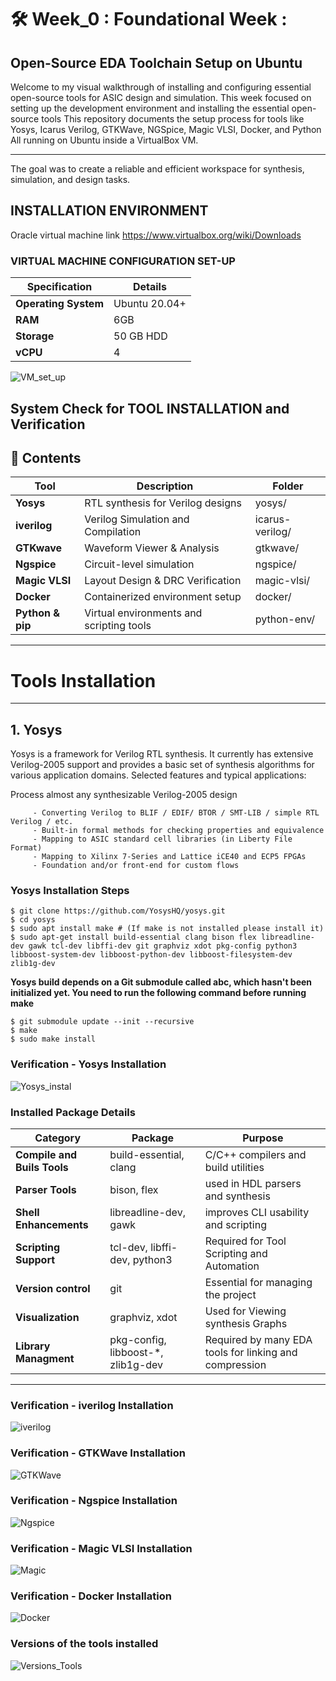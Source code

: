 # 🛠️ Week_0 : Foundational Week : 
## Open-Source EDA Toolchain Setup on Ubuntu

Welcome to my visual walkthrough of installing and configuring essential open-source tools for ASIC design and simulation.
This week focused on setting up the development environment and installing the essential open-source tools
This repository documents the setup process for tools like Yosys, Icarus Verilog, GTKWave, NGSpice, Magic VLSI, Docker, and Python
All running on Ubuntu inside a VirtualBox VM.
________________________________________

The goal was to create a reliable and efficient workspace for synthesis, simulation, and design tasks.

## INSTALLATION ENVIRONMENT

Oracle virtual machine link https://www.virtualbox.org/wiki/Downloads

### VIRTUAL MACHINE CONFIGURATION SET-UP

| Specification | Details|
|---------------|----------------|
| **Operating System**| Ubuntu 20.04+ |
| **RAM**| 6GB |
| **Storage**| 50 GB HDD |
| **vCPU**| 4|

![VM_set_up](https://github.com/poonamkasturi/RTLtoGDS_RISC_V_VSD_IITGN/blob/main/main/week_0/assets/VM%20set_up.png)


## System Check for TOOL INSTALLATION and Verification

## 📂 Contents

| Tool | Description|Folder |
|------|------------------|--------|
| **Yosys**| RTL synthesis for Verilog designs | yosys/ |
| **iverilog**| Verilog Simulation and Compilation | icarus-verilog/ |
| **GTKwave**| Waveform Viewer & Analysis | gtkwave/ |
| **Ngspice**| Circuit-level simulation | ngspice/ |
| **Magic VLSI**| Layout Design & DRC Verification | magic-vlsi/ |
| **Docker**| Containerized environment setup | docker/ |
| **Python & pip**| Virtual environments and scripting tools | python-env/ |

------------------------------------------------------------------------------------

# Tools Installation
********************************
## 1. Yosys 
Yosys is a framework for Verilog RTL synthesis. It currently has extensive Verilog-2005 support and provides a basic set of synthesis algorithms for various application domains. Selected features and typical applications:

   Process almost any synthesizable Verilog-2005 design
   
         - Converting Verilog to BLIF / EDIF/ BTOR / SMT-LIB / simple RTL Verilog / etc.
         - Built-in formal methods for checking properties and equivalence
         - Mapping to ASIC standard cell libraries (in Liberty File Format)
         - Mapping to Xilinx 7-Series and Lattice iCE40 and ECP5 FPGAs
         - Foundation and/or front-end for custom flows
    
### Yosys Installation Steps
    $ git clone https://github.com/YosysHQ/yosys.git
    $ cd yosys
    $ sudo apt install make # (If make is not installed please install it) 
    $ sudo apt-get install build-essential clang bison flex libreadline-dev gawk tcl-dev libffi-dev git graphviz xdot pkg-config python3 libboost-system-dev libboost-python-dev libboost-filesystem-dev zlib1g-dev
**Yosys build depends on a Git submodule called abc, which hasn't been initialized yet. You need to run the following command before running make**

    $ git submodule update --init --recursive
    $ make 
    $ sudo make install

### Verification - Yosys Installation 
![Yosys_instal](https://github.com/poonamkasturi/RTLtoGDS_RISC_V_VSD_IITGN/blob/main/main/week_0/assets/Yosys_installation.png)

### Installed Package Details
| Category | Package|Purpose |
|------|------------------|--------|
| **Compile and Buils Tools**| build-essential, clang |C/C++ compilers and build utilities |
| **Parser Tools**| bison, flex |used in HDL parsers and synthesis |
| **Shell Enhancements**| libreadline-dev, gawk |improves CLI usability and scripting |
| **Scripting Support**| tcl-dev, libffi-dev, python3 |Required for Tool Scripting and Automation|
| **Version control**| git |Essential for managing the project |
| **Visualization**| graphviz, xdot |Used for Viewing synthesis Graphs |
| **Library Managment**| pkg-config, libboost-*, zlib1g-dev |Required by many EDA tools for linking and compression |

____________________________________________________________________________________________________________




### Verification - iverilog Installation 
![iverilog](https://github.com/poonamkasturi/RTLtoGDS_RISC_V_VSD_IITGN/blob/main/main/week_0/assets/iverilog_1.png)

### Verification - GTKWave Installation 
![GTKWave](https://github.com/poonamkasturi/RTLtoGDS_RISC_V_VSD_IITGN/blob/main/main/week_0/assets/GTKWave.png)

### Verification - Ngspice Installation 
![Ngspice](https://github.com/poonamkasturi/RTLtoGDS_RISC_V_VSD_IITGN/blob/main/main/week_0/assets/ngspice.png)

### Verification - Magic VLSI Installation 
![Magic](https://github.com/poonamkasturi/RTLtoGDS_RISC_V_VSD_IITGN/blob/main/main/week_0/assets/magic.png)

### Verification - Docker Installation 
![Docker](https://github.com/poonamkasturi/RTLtoGDS_RISC_V_VSD_IITGN/blob/main/main/week_0/assets/Docker.png)

### Versions of the tools installed
![Versions_Tools](https://github.com/poonamkasturi/RTLtoGDS_RISC_V_VSD_IITGN/blob/main/main/week_0/assets/versions.png)
